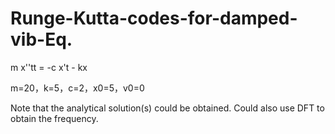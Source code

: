 # Runge-Kutta-codes-for-damped-vib-Eq.

m x''tt = -c x't - kx

m=20，k=5，c=2，x0=5，v0=0

Note that the analytical solution(s) could be obtained.
Could also use DFT to obtain the frequency.
